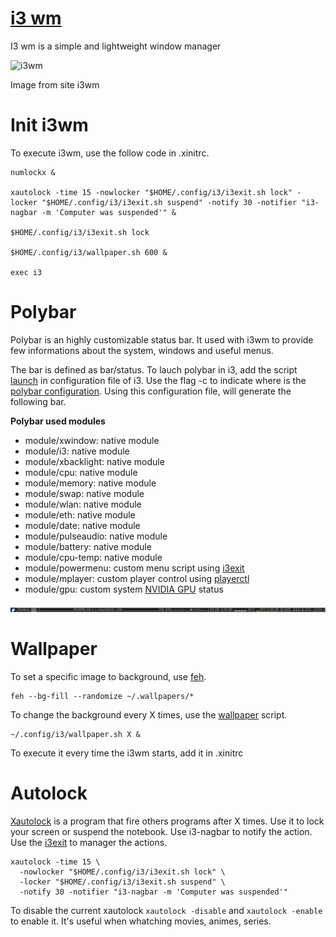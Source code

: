 # [i3 wm](https://i3wm.org/)

I3 wm is a simple and lightweight window manager

![i3wm](https://i3wm.org/screenshots/i3-9.bigthumb.png)

Image from site i3wm

# Init i3wm

To execute i3wm, use the follow code in .xinitrc.

```
numlockx &

xautolock -time 15 -nowlocker "$HOME/.config/i3/i3exit.sh lock" -locker "$HOME/.config/i3/i3exit.sh suspend" -notify 30 -notifier "i3-nagbar -m 'Computer was suspended'" &

$HOME/.config/i3/i3exit.sh lock

$HOME/.config/i3/wallpaper.sh 600 &

exec i3
```



# Polybar

Polybar is an highly customizable status bar. It used with i3wm to provide few
informations about the system, windows and useful menus.

The bar is defined as bar/status. To lauch polybar in i3, add the script
[launch](launch_polybar.sh) in configuration file of i3. Use the flag -c to
indicate where is the [polybar configuration](polybar). Using this configuration
file, will generate the following bar.

**Polybar used modules**

* module/xwindow: native module
* module/i3: native module
* module/xbacklight: native module
* module/cpu: native module
* module/memory: native module
* module/swap: native module
* module/wlan: native module
* module/eth: native module
* module/date: native module
* module/pulseaudio: native module
* module/battery: native module
* module/cpu-temp: native module
* module/powermenu: custom menu script using [i3exit](i3exit.sh)
* module/mplayer: custom player control using [playerctl](player.sh)
* module/gpu: custom system [NVIDIA GPU](gpu.sh) status

![polybar result](polybarresult.png)

# Wallpaper

To set a specific image to background, use [feh](https://feh.finalrewind.org/).

```
feh --bg-fill --randomize ~/.wallpapers/*
```


To change the background every X times, use the [wallpaper](wallpaper.sh) script.

```
~/.config/i3/wallpaper.sh X &
```

To execute it every time the i3wm starts, add it in .xinitrc

# Autolock

[Xautolock](https://linux.die.net/man/1/xautolock) is a program that fire others programs after X times. Use it to lock
your screen or suspend the notebook. Use i3-nagbar to notify the action. Use the
[i3exit](i3exit.sh) to manager the actions.

```
xautolock -time 15 \
  -nowlocker "$HOME/.config/i3/i3exit.sh lock" \
  -locker "$HOME/.config/i3/i3exit.sh suspend" \
  -notify 30 -notifier "i3-nagbar -m 'Computer was suspended'"
```

To disable the current xautolock ```xautolock -disable``` and ```xautolock
-enable``` to enable it. It's useful when whatching movies, animes, series.
